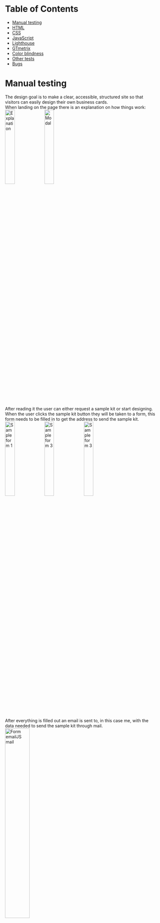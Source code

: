 Table of Contents
======

  - [Manual testing](#manual-testing)
  - [HTML](#html)
  - [CSS](#css)
  - [JavaScript](#javascript)
  - [Lighthouse](#lighthouse)
  - [GTmetrix](#gtmetrix)
  - [Color blindness](#color-blindness)
  - [Other tests](#other-tests)
  - [Bugs](#bugs)


Manual testing
======

The design goal is to make a clear, accessible, structured site so that visitors can easily design their own business cards. <br>
When landing on the page there is an explanation on how things work: <br>
<img src="../testing/testing_images/explanation.png" alt="Explanation" width="25%" height="25%"> 
<img src="../testing/testing_images/modal.png" alt="Modal" width="25%" height="25%"> <br>
After reading it the user can either request a sample kit or start designing. When the user clicks the sample kit button they will be taken to a form, this form needs to be filled in to get the address to send the sample kit. <br>
<img src="../testing/testing_images/sample_form1.png" alt="Sample form 1" width="25%" height="25%">
<img src="../testing/testing_images/sample_form2.png" alt="Sample form 3" width="25%" height="25%">
<img src="../testing/testing_images/sample_form3.png" alt="Sample form 3" width="25%" height="25%"> <br> 
After everything is filled out an email is sent to, in this case me, with the data needed to send the sample kit through mail. <br>
<img src="../testing/testing_images/sample_form_emailjs_mail.png" alt="Form emailJS mail" width="40%" height="40%"> <br>
When the user feels ready to start designing they can click the start design button, which will take them to the creator.html page. <br>
<img src="../testing/testing_images/creator_page.png" alt="Creator page" width="25%" height="25%"> <br>
As a visitor there were multiple steps you would like to take, in the manual tests it was checked if these were achieved.
- Choose out of three different sizes of business cards.
- Choose a background color. <br>
This can be done in step 1 and 2.<br>
<img src="../testing/testing_images/step1_2.png" alt="Step 1 & 2" width="25%" height="25%"> <br>
- Choose the paper type.
- Choose the quantity. <br>
This can be done in step 3 and 4.<br>
<img src="../testing/testing_images/step3_4.png" alt="Step 3 & 4" width="25%" height="25%"> <br>
- Upload an own photo or logo.
- Edit text content.
- Download the designed card as a low-res jpeg file. <br>
<img src="../testing/testing_images/buttons.png" alt="Buttons" width="25%" height="25%">
<img src="../testing/testing_images/preview.png" alt="Preview" width="25%" height="25%"> <br>
<img src="../testing/testing_images/preview_testing.jpeg" alt="Download preview" width="18%" height="18%"> <br>
The user can click the buttons to achieve this, also the selections made with steps 1 and 2 are visible on this preview.<br>
- Send a request for a quotation for the designed business cards.<br>
<img src="../testing/testing_images/request_form1.png" alt="Request form 1" width="25%" height="25%">
<img src="../testing/testing_images/request_form2.png" alt="Request form 2" width="25%" height="25%"> <br>
<img src="../testing/testing_images/request_form3.png" alt="Request form 3" width="25%" height="25%"> <br>
<img src="../testing/testing_images/quotation_form_emailjs_mail.png" alt="Quotation form emailJS mail" width="40%" height="40%"> <br>
As with the sample kit form after everything is filled out the send button can be clicked and the user will be informed the request is send successfully and will be redirected to the homepage and the email with the values that are needed to make a quotation is send through EmailJS, to in this case me.

It can be concluded that all goals have been achieved. <br>
<br>
The project has been tested on the available DevTools for phone and tablet sizes as well as on multiple responsive sizes and it was made sure that it looks good and works well on all. It was also tested on multiple devices among others an OnePlus Nord, an iMac (Retina 5K, 27-inch, 2017), a MacBook-Air (Retina M1, 13.3-inch, 2020) and a Samsung Galaxy Tab4 (10.1-inch 2014), everything works as it should.

HTML
======

HTML code was tested with a [HTML](https://validator.w3.org/#validate_by_input) validator, all the pages were checked. <br>
<img src="../testing/testing_images/html_check.png" alt="HTML check" width="55%" height="55%"> <br>
No errors or warnings were found.

CSS
======

CSS code was tested with a [CSS](https://jigsaw.w3.org/css-validator/validator.html.en#validate_by_input) validator. <br>
<img src="../testing/testing_images/css_check.png" alt="CSS check" width="55%" height="55%"> <br>
Only warnings were found, but nothing that needs to be fixed or effects the code in a wrong way.

JavaScript
======

JavaScript was tested with a [JavaScript](https://jshint.com/) linter. <br>
<img src="../testing/testing_images/js_check1.png" alt="JS check 1" width="55%" height="55%">
<img src="../testing/testing_images/js_check2.png" alt="JS check 2" width="55%" height="55%"><br>
<img src="../testing/testing_images/js_check3.png" alt="JS check 3" width="55%" height="55%"><br>
Only warnings were found, but nothing that needs to be fixed or effects the code in a wrong way.

Lighthouse
======

All pages have passed through Lighthouse in Chrome DevTools, the results for desktop can found here: <br>
<img src="../testing/testing_images/lighthouse_desktop.png" alt="Lighthouse desktop" width="70%" height="70%"><br>
and these are the results for the mobile versions:<br>
<img src="../testing/testing_images/lighthouse_mobile.png" alt="Lighthouse mobile" width="70%" height="70%"><br>
After doing the Lighthouse checks one warning became visible, namely: <br>
<img src="../testing/testing_images/warning_after_lighthouse.png" alt="Lighthouse warning" width="70%" height="70%"><br>
This was not there in previous testing and is likely due to changes to Google's privacy policy, tutor assistance has been contacted and this warning can be ignored.
The results of the Lighthouse tests are satisfactory, so no adjustments are needed at this time.

GTmetrix
====== 

The site was tested with [GTmetrix](https://gtmetrix.com/). The reports can be found here:<br>  
[Homepage](https://gtmetrix.com/reports/daph1986.github.io/1OKsvoY3/) <br>
[Sample kit form](https://gtmetrix.com/reports/daph1986.github.io/iiv3HDsB/) <br>
[Creator page](https://gtmetrix.com/reports/daph1986.github.io/nJoX5M9e/)

Color blindness
======

Color blindness was tested on this [site](https://www.toptal.com/designers/colorfilter/) to ensure you would still be able to read the website when you have different types of color blindness. Here you will find screenshots off the homepage tests, but of course all pages were tested. <br>
<img src="../testing/testing_images/protanopia.png" alt="Protanopia" width="25%" height="25%"/>
<img src="../testing/testing_images/deutanopia.png" alt="Deutanopia" width="25%" height="25%"/>
<img src="../testing/testing_images/tritanopia.png" alt="Tritanopia" width="25%" height="25%"/>
<img src="../testing/testing_images/greyscale_achromatopsia.png" alt="Greyscale / Achromatopsia" width="25%" height="25%"/>

Other tests
======

A lot of different people were asked to check the project to ensure it works on different systems and devices. The website was tested on Samsung Galaxy TabA (10.1-inch 2019), OnePlus 5, Xiaomi Redmi Note 7, Xiaomi Redmi Note 8 Pro, Motorola G9, Motorola G5 and iPhone 12 Pro Max among others. It has been tested on the following browsers: Google Chrome, Safari, Microsoft Edge and Mozilla Firefox. One bug was found and fixed, please see Bugs section for the found text bug.

#### Advices given after testing which were followed

1. Some spelling and grammar changes have been made after reviews from my husband, brother-in-law and sister-in-law.
2. My husband, Django, did not think the user-friendliness was good enough, because only the logo could be used to return to the homepage. That is why on the page for requesting the sample kit and for designing the business card, 2 buttons have been added at the top to switch between the other pages. Cancel buttons have also been added to the bottom of the forms. This increases user-friendliness.

Bugs
======

#### Preview file

The following CSS code was used to set the preview to center:

```
#center.row .col.s12 {
  float: none;
  display: block;
  margin: auto;
  float: none;
}
```

As a result when downloading the preview file the prewiew was cut off. <br>
<img src="../testing/testing_images/preview_bug1.jpeg" alt="Preview bug 1" width="20%" height="20%"> <br>
This was solved by changing the row into a container and giving it this CSS code:

```
#center-template {
  width: 100%;
  height: 200px;
  display: -webkit-box;
  display: -ms-flexbox;
  display: flex;
  -webkit-box-pack: center;
  -ms-flex-pack: center;
  justify-content: center;
}
```

But then a strip of the background color on the bottom of preview got visible. <br>
<img src="../testing/testing_images/preview_bug2.jpeg" alt="Preview bug 2" width="20%" height="20%">
<img src="../testing/testing_images/preview_bug3.jpeg" alt="Preview bug 3" width="20%" height="20%"> <br>
This was first fixed by combining the existing JavaScript functions for selectSize, setDimensions and makeCanvasLarge into the selectSize function. 

```
function selectSize(element) {

  const image = document.getElementById('templates');

  if (element.id == 'single-one-sided' && element.checked) {
    image.src = 'assets/images/businesscards_templates/businescard_one_sided.png';

    if (l.matches) {
      canvas.setDimensions({ width: 720, height: 1300 });
      document.getElementById("center").style.height = "495px";}
    else {
      canvas.setDimensions({ width: 320, height: 200 });
      document.getElementById("center").style.height = "220px";}

  } else if (element.id == 'single-double-sided' && element.checked) {
    image.src = 'assets/images/businesscards_templates/businescard_double_sided.png';

    if (l.matches) {
      canvas.setDimensions({ width: 720, height: 1300 });
      document.getElementById("center").style.height = "1220px";}
    else {
      canvas.setDimensions({ width: 320, height: 200 });
      document.getElementById("center").style.height = "535px";}

  } else if (element.id == 'double-portrait-one-sided' && element.checked) {
    image.src = 'assets/images/businesscards_templates/businesscard_double_portrait_one_sided.png';

    if (l.matches) {
      canvas.setDimensions({ width: 720, height: 1300 });
      document.getElementById("center").style.height = "556px";}
    else {
      canvas.setDimensions({ width: 320, height: 200 });
      document.getElementById("center").style.height = "250px";}

  } else if (element.id == 'double-portrait-double-sided' && element.checked) {
    image.src = 'assets/images/businesscards_templates/businesscard_double_portrait_double_sided.png';

    if (l.matches) {
      canvas.setDimensions({ width: 720, height: 1300 });
      document.getElementById("center").style.height = "1305px";}
    else {
      canvas.setDimensions({ width: 320, height: 200 });
      document.getElementById("center").style.height = "580px";}
    
  } else if (element.id == 'double-landscape-one-sided' && element.checked) {
    image.src = 'assets/images/businesscards_templates/businesscard_double_landscape_one_sided.png';
   
    if (l.matches) {
      canvas.setDimensions({ width: 720, height: 1300 });
      document.getElementById("center").style.height = "253px";}
    else {
      canvas.setDimensions({ width: 320, height: 200 });
      document.getElementById("center").style.height = "112px";}

  } else if (element.id == 'double-landscape-double-sided' && element.checked) {
    image.src = 'assets/images/businesscards_templates/businesscard_double_landscape_double_sided.png';
    
    if (l.matches) {
      canvas.setDimensions({ width: 720, height: 1300 });
      document.getElementById("center").style.height = "643px";}
    else {
      canvas.setDimensions({ width: 320, height: 200 });
      document.getElementById("center").style.height = "282px";}
  }
}
```

My mentor indicated that this code was not very easy to read, so after refactoring the code looks like this:

```
const image = document.getElementById('templates');

function singleOneSided() {
  image.src = 'assets/images/businesscards_templates/businescard_one_sided.png';
  if (screenResolution.matches) {
    canvas.setDimensions({ width: 720, height: 480 });
    document.getElementById("center-template").style.height = "495px";
  }
  else {
    canvas.setDimensions({ width: 320, height: 205 });
    document.getElementById("center-template").style.height = "220px";
  }
}

function singleDoubleSided() {
  image.src = 'assets/images/businesscards_templates/businescard_double_sided.png';
  if (screenResolution.matches) {
    canvas.setDimensions({ width: 720, height: 1205 });
    document.getElementById("center-template").style.height = "1220px";
  }
  else {
    canvas.setDimensions({ width: 320, height: 520 });
    document.getElementById("center-template").style.height = "535px";
  }
}

function doublePortraitOneSided() {
  image.src = 'assets/images/businesscards_templates/businesscard_double_portrait_one_sided.png';
  if (screenResolution.matches) {
    canvas.setDimensions({ width: 720, height: 540 });
    document.getElementById("center-template").style.height = "556px";
  }
  else {
    canvas.setDimensions({ width: 320, height: 235 });
    document.getElementById("center-template").style.height = "250px";
  }
}

function doublePortraitDoubleSided() {
  image.src = 'assets/images/businesscards_templates/businesscard_double_portrait_double_sided.png';
  if (screenResolution.matches) {
    canvas.setDimensions({ width: 720, height: 1290 });
    document.getElementById("center-template").style.height = "1305px";
  }
  else {
    canvas.setDimensions({ width: 320, height: 565 });
    document.getElementById("center-template").style.height = "580px";
  }
}

function doubleLandscapeOneSided() {
  image.src = 'assets/images/businesscards_templates/businesscard_double_landscape_one_sided.png';
  if (screenResolution.matches) {
    canvas.setDimensions({ width: 720, height: 240 });
    document.getElementById("center-template").style.height = "253px";
  }
  else {
    canvas.setDimensions({ width: 320, height: 100 });
    document.getElementById("center-template").style.height = "112px";
  }
}

function doubleLandscapeDoubleSided() {
  image.src = 'assets/images/businesscards_templates/businesscard_double_landscape_double_sided.png';
  if (screenResolution.matches) {
    canvas.setDimensions({ width: 720, height: 625 });
    document.getElementById("center-template").style.height = "640px";
  }
  else {
    canvas.setDimensions({ width: 320, height: 270 });
    document.getElementById("center-template").style.height = "282px";
  }
}

function getCardType(id) {
  switch (id) {
    case 'single-one-sided':
      singleOneSided();
      break;

    case 'single-double-sided':
      singleDoubleSided();
      break;

    case 'double-portrait-one-sided':
      doublePortraitOneSided();
      break;

    case 'double-portrait-double-sided':
      doublePortraitDoubleSided();
      break;

    case 'double-landscape-one-sided':
      doubleLandscapeOneSided();
      break;

    case 'double-landscape-double-sided':
      doubleLandscapeDoubleSided();
      break;
  }
}

function selectSize(element) {
  if (element.checked) {
    getCardType(element.id);
  }
  else {
    return false;
  }
}
```

This ensures that for size the user selects, on the screen size the user is on, the right div and canvas size  selected.
The preview is good now: <br>
<img src="../testing/testing_images/preview_bug_fixed.jpeg" alt="Preview bug fixed" width="25%" height="25%"> <br>
One thing remains to be said, when a size selection is made switching from screen size does not resizes the canvas. Only when a new selection is made the proper size will be shown. Of course, this can been seen as a bug, but with normal usage this will not happen.

#### Safari button bug

The site was tested on Safari web browser among others and there appeared to be something wrong with the add text, download & reset buttons section. <br>
<img src="../testing/testing_images/safari_button_bug1.jpeg" alt="Safari button bug 1" width="35%" height="35%"> <br>
The buttons were colorless, the following code was tried to fix it: <br>
HTML creator.html:

```
<button class="waves-effect btn-large btn-postfly button-spacing" type="button" name="action"
  onclick="addTextField()">Add text field</button>
<button class="waves-effect btn-large btn-postfly" type="button" onclick="downloadPreview()">Download your preview</button>
<button><a class="waves-effect btn-large btn-postfly button-spacing" type="reset" value="Reset"
href="creator.html">Reset</a></button>
```

CSS:

```
button {
  border: none;
}
```

This resulted in the following: <br>
<img src="../testing/testing_images/safari_button_bug2.jpeg" alt="Safari button bug 2" width="35%" height="35%"> <br>
After inspecting the type and value seemed to be the problem, so the CSS styling was removed again and the code for the reset button in creator.html was changed to:

```
<a class="waves-effect btn-large btn-postfly button-spacing" href="creator.html">Reset</a>
```

That fixed the problem.<br>
<img src="../testing/testing_images/safari_button_bug_fixed.jpeg" alt="Safari button bug fixed" width="35%" height="35%"> 

#### Text bug

During testing, it emerged that when you upload an image and put text over it, the text disappears under the image. This can be prevented by changing the JavaScript code for adding an image and adding text from:

```
reader.addEventListener("load", () => {
  fabric.Image.fromURL(reader.result, img => {
    img.scaleToHeight(100);
    img.scaleToWidth(100);
    canvas.add(img);
    canvas.requestRenderAll();
  });
}); 

function addTextField() {
  let text = new fabric.Textbox('Change your text by clicking here', { fontFamily: 'Roboto', fontSize: 16, left: 100, top: 100, selectable: true, });
  canvas.add(text);
}
```

to:

```
reader.addEventListener("load", () => {
  fabric.Image.fromURL(reader.result, img => {
    img.scaleToHeight(100);
    img.scaleToWidth(100);
    canvas.sendToBack(img);
    canvas.add(img);
    canvas.requestRenderAll();
  });
}); 

function addTextField() {
  let text = new fabric.Textbox('Change your text by clicking here', { fontFamily: 'Roboto', fontSize: 16, left: 100, top: 100, selectable: true, });
  text.setCoords();
  canvas.bringToFront(text);
  canvas.add(text);
  canvas.requestRenderAll();
}
```

Now when you upload an image, deselect it and place the text over it, it shows no problems.
<img src="../testing/testing_images/preview_with_text_over_image.jpeg" alt="Text bug fixed" width="35%" height="35%"> 